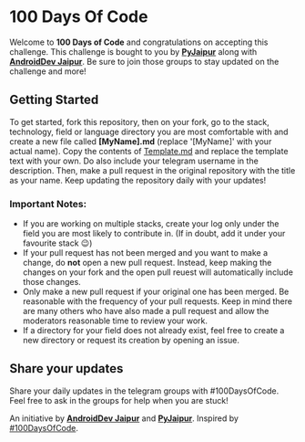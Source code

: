 # 100 Days Of Code

Welcome to **100 Days of Code** and congratulations on accepting this challenge. This challenge is bought to you by [**PyJaipur**](https://t.me/PyJaipur) along with [**AndroidDev Jaipur**](https://t.me/AndroidDevJaipur). Be sure to join those groups to stay updated on the challenge and more!

## Getting Started
To get started, fork this repository, then on your fork, go to the stack, technology, field or language directory you are most comfortable with and create a new file called **[MyName].md** (replace '[MyName]' with your actual name). Copy the contents of [Template.md](Template.md) and replace the template text with your own. Do also include your telegram username in the description. Then, make a pull request in the original repository with the title as your name. Keep updating the repository daily with your updates!

### Important Notes:
* If you are working on multiple stacks, create your log only under the field you are most likely to contribute in. (If in doubt, add it under your favourite stack :wink:)
* If your pull request has not been merged and you want to make a change, do **not** open a new pull request. Instead, keep making the changes on your fork and the open pull reuest will automatically include those changes.
* Only make a new pull request if your original one has been merged. Be reasonable with the frequency of your pull requests. Keep in mind there are many others who have also made a pull request and allow the moderators reasonable time to review your work.
* If a directory for your field does not already exist, feel free to create a new directory or request its creation by opening an issue.

## Share your updates
Share your daily updates in the telegram groups with #100DaysOfCode. Feel free to ask in the groups for help when you are stuck!


An initiative by [**AndroidDev Jaipur**](https://t.me/AndroidDevJaipur) and [**PyJaipur**](https://t.me/PyJaipur).
Inspired by [#100DaysOfCode](https://www.100daysofcode.com/).
